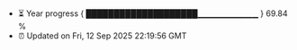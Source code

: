 - ⏳ Year progress { ████████████████████▁▁▁▁▁▁▁▁▁▁ } 69.84 %
- ⏰ Updated on Fri, 12 Sep 2025 22:19:56 GMT

